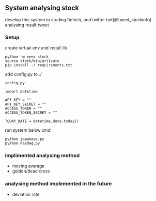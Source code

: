 ## System analysing stock
develop this system to studing fintech, and twitter bot(@tweet_stockinfo) analysing result tweet

### Setup

create virtual env and install lib
```
python -m venv stock
source stock/bin/activate
pip install -r requirements.txt
```

add config.py to ./

`config.py`

```
import datetime

API_KEY = ""
API_KEY_SECRET = ""
ACCESS_TOKEN = ""
ACCESS_TOKEN_SECRET = ""

TODAY_DATE = datetime.date.today()  
```

run system below cmd

```
python japanese.py
python nasdaq.py
```

### implimented analysing method

- moving average
- golden/dead cross

### analysing method implemented in the future
- deviation rate
